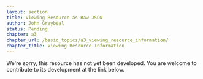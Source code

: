 ```yaml
---
layout: section
title: Viewing Resource as Raw JSON
author: John Graybeal
status: Pending
chapter: a3
chapter_url: /basic_topics/a3_viewing_resource_information/
chapter_title: Viewing Resource Information
---
```

We're sorry, this resource has not yet been developed. You are welcome to contribute to its development at the link below.
